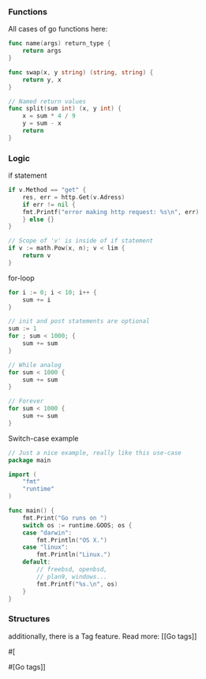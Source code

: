 
### Functions

All cases of go functions here:
```go
func name(args) return_type {
	return args
}

func swap(x, y string) (string, string) {
	return y, x
}

// Named return values
func split(sum int) (x, y int) {
	x = sum * 4 / 9
	y = sum - x
	return
}

```

### Logic

if statement
```go
if v.Method == "get" {
	res, err = http.Get(v.Adress)
	if err != nil {
	fmt.Printf("error making http request: %s\n", err)
	} else {}
}

// Scope of 'v' is inside of if statement
if v := math.Pow(x, n); v < lim {
	return v
}
```

for-loop
```go
for i := 0; i < 10; i++ {
	sum += i
}

// init and post statements are optional
sum := 1
for ; sum < 1000; {
	sum += sum
}

// While analog
for sum < 1000 {
	sum += sum
}

// Forever
for sum < 1000 {
	sum += sum
}
```

Switch-case example
```go
// Just a nice example, really like this use-case
package main

import (
	"fmt"
	"runtime"
)

func main() {
	fmt.Print("Go runs on ")
	switch os := runtime.GOOS; os {
	case "darwin":
		fmt.Println("OS X.")
	case "linux":
		fmt.Println("Linux.")
	default:
		// freebsd, openbsd,
		// plan9, windows...
		fmt.Printf("%s.\n", os)
	}
}

```

### Structures

additionally, there is a Tag feature. Read more: [[Go tags]]

#[ 

#[Go tags]]